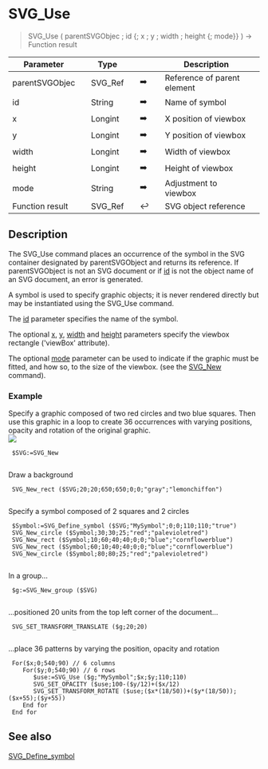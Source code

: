 <!-- nodeReference := SVG_Use ( parentReference ; URL ; x ; y ; Width ; Height )
 -> parentReference (Text)
 -> URL (Text)
 -> x (Real)
 -> y (Real)
 -> Width (Real)
 -> Height (Real)
 <- nodeReference (Text)-->
# SVG_Use

> SVG_Use ( parentSVGObjec ; id {; x ; y ; width ; height {; mode}} ) -> Function result

| Parameter |     | Type |     |     |     | Description |     |
| --- | --- | --- | --- | --- | --- | --- | --- |
| parentSVGObjec |     | SVG_Ref |     | ➡️ |     | Reference of parent element |     |
| id  |     | String |     | ➡️ |     | Name of symbol |     |
| x   |     | Longint |     | ➡️ |     | X position of viewbox |     |
| y   |     | Longint |     | ➡️ |     | Y position of viewbox |     |
| width |     | Longint |     | ➡️ |     | Width of viewbox |     |
| height |     | Longint |     | ➡️ |     | Height of viewbox |     |
| mode |     | String |     | ➡️ |     | Adjustment to viewbox |     |
| Function result |     | SVG_Ref |     | ↩️ |     | SVG object reference |     |

## Description

The SVG_Use command places an occurrence of the symbol in the SVG container designated by parentSVGObject and returns its reference. If parentSVGObject is not an SVG document or if [id](## "Name of symbol") is not the object name of an SVG document, an error is generated.

A symbol is used to specify graphic objects; it is never rendered directly but may be instantiated using the SVG_Use command.

The [id](## "Name of symbol") parameter specifies the name of the symbol.

The optional [x](## "X position of viewbox"), [y](## "Y position of viewbox"), [width](## "Width of viewbox") and [height](## "Height of viewbox") parameters specify the viewbox rectangle ('viewBox' attribute).

The optional [mode](## "Adjustment to viewbox") parameter can be used to indicate if the graphic must be fitted, and how so, to the size of the viewbox. (see the [SVG_New](SVG_New.md)  command).

### Example  

Specify a graphic composed of two red circles and two blue squares. Then use this graphic in a loop to create 36 occurrences with varying positions, opacity and rotation of the original graphic.  
![](https://doc.4d.com/4Dv19/picture/195636/pict195636.en.png)

```4d
 $SVG:=SVG_New   
  
```

Draw a background  

```4d
 SVG_New_rect ($SVG;20;20;650;650;0;0;"gray";"lemonchiffon")  
  
```

Specify a symbol composed of 2 squares and 2 circles  

```4d
 $Symbol:=SVG_Define_symbol ($SVG;"MySymbol";0;0;110;110;"true")  
 SVG_New_circle ($Symbol;30;30;25;"red";"palevioletred")  
 SVG_New_rect ($Symbol;10;60;40;40;0;0;"blue";"cornflowerblue")  
 SVG_New_rect ($Symbol;60;10;40;40;0;0;"blue";"cornflowerblue")  
 SVG_New_circle ($Symbol;80;80;25;"red";"palevioletred")  
  
```

In a group…  

```4d
 $g:=SVG_New_group ($SVG)  
  
```

…positioned 20 units from the top left corner of the document…

```4d
 SVG_SET_TRANSFORM_TRANSLATE ($g;20;20)  
  
```

…place 36 patterns by varying the position, opacity and rotation  

```4d
 For($x;0;540;90) // 6 columns  
    For($y;0;540;90) // 6 rows  
       $use:=SVG_Use ($g;"MySymbol";$x;$y;110;110)  
       SVG_SET_OPACITY ($use;100-($y/12)+($x/12)  
       SVG_SET_TRANSFORM_ROTATE ($use;($x*(18/50))+($y*(18/50));($x+55);($y+55))  
    End for  
 End for

```

## See also

[SVG_Define_symbol](SVG_Define_symbol.md)
